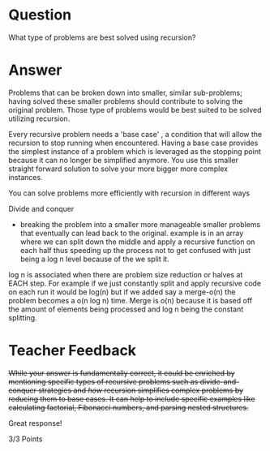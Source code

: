 # Question

What type of problems are best solved using recursion?

# Answer
Problems that can be broken down into smaller, similar sub-problems; having solved these smaller problems should contribute to solving the original problem. Those type of problems would be best suited to be solved utilizing recursion.

Every recursive problem needs a 'base case' , a condition that will allow the recursion to stop running when encountered. Having a base case provides the simplest instance of a problem which is leveraged as the stopping point because it can no longer be simplified anymore. You use this smaller straight forward solution to solve your more bigger more complex instances.

You can solve problems more efficiently with recursion in different ways 

Divide and conquer 
- breaking the problem into a smaller more manageable smaller problems
that eventually can lead back to the original.
example is in an array where we can split down the middle and apply a recursive function on each half thus speeding up the process not to get confused with just being a log n level because of the we split it.

log n is associated when there are problem size reduction or halves at EACH step. For example if we just constantly split and apply recursive code on each run it would be log(n) but if we added say a merge-o(n) the problem becomes a o(n log n) time. Merge is o(n) because it is based off the amount of elements being processed and log n being the constant splitting. 

# Teacher Feedback
~~While your answer is fundamentally correct, it could be enriched by mentioning specific types of recursive problems such as divide-and-conquer strategies and *how* recursion simplifies complex problems by reducing them to base cases. It can help to include specific examples like calculating factorial, Fibonacci numbers, and parsing nested structures.~~ 

Great response! 

3/3 Points